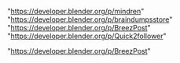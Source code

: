"https://developer.blender.org/p/mindren"
"https://developer.blender.org/p/braindumpsstore"
"https://developer.blender.org/p/BreezPost"
"https://developer.blender.org/p/Quick2follower"
 
"https://developer.blender.org/p/BreezPost"
 
